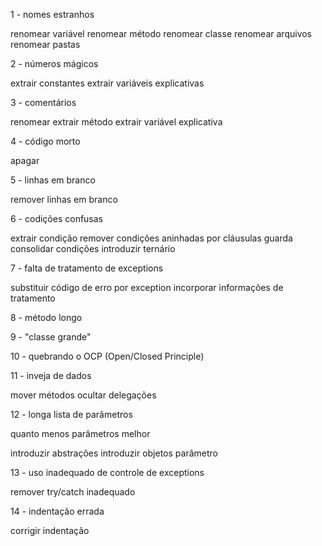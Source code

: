 1 - nomes estranhos

renomear variável
renomear método
renomear classe
renomear arquivos
renomear pastas

2 - números mágicos

extrair constantes
extrair variáveis explicativas

3 - comentários

renomear
extrair método
extrair variável explicativa

4 - código morto

apagar

5 - linhas em branco

remover linhas em branco

6 - codições confusas

extrair condição
remover condições aninhadas por cláusulas guarda
consolidar condições
introduzir ternário

7 - falta de tratamento de exceptions

substituir código de erro por exception
incorporar informações de tratamento

8 - método longo

9 - "classe grande"

10 - quebrando o OCP (Open/Closed Principle)

11 - inveja de dados

mover métodos
ocultar delegações

12 - longa lista de parâmetros

quanto menos parâmetros melhor

introduzir abstrações
introduzir objetos parâmetro

13 - uso inadequado de controle de exceptions

remover try/catch inadequado

14 - indentação errada

corrigir indentação